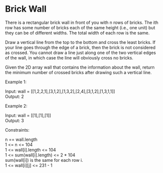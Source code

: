 # Brick Wall

There is a rectangular brick wall in front of you with n rows of bricks. The ith row has some number of bricks each of the same height (i.e., one unit) but they can be of different widths. The total width of each row is the same.

Draw a vertical line from the top to the bottom and cross the least bricks. If your line goes through the edge of a brick, then the brick is not considered as crossed. You cannot draw a line just along one of the two vertical edges of the wall, in which case the line will obviously cross no bricks.

Given the 2D array wall that contains the information about the wall, return the minimum number of crossed bricks after drawing such a vertical line.

Example 1:

Input: wall = [[1,2,2,1],[3,1,2],[1,3,2],[2,4],[3,1,2],[1,3,1,1]]\
Output: 2

Example 2:

Input: wall = [[1],[1],[1]]\
Output: 3

Constraints:

n == wall.length\
1 <= n <= 104\
1 <= wall[i].length <= 104\
1 <= sum(wall[i].length) <= 2 * 104\
sum(wall[i]) is the same for each row i.\
1 <= wall[i][j] <= 231 - 1